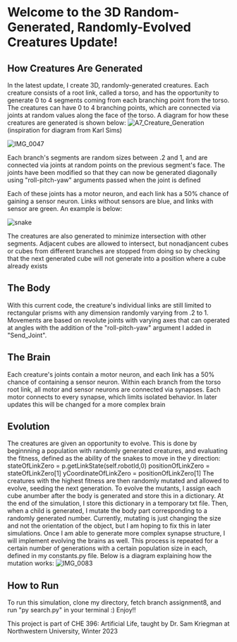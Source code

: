 # Welcome to the 3D Random-Generated, Randomly-Evolved Creatures Update!
## How Creatures Are Generated
In the latest update, I create 3D, randomly-generated creatures. Each creature consists of a root link, called a torso, and has the opportunity to 
generate 0 to 4 segments coming from each branching point from the torso. The creatures can have 0 to 4 branching points, which are connected via joints at random
values along the face of the torso. A diagram for how these creatures are generated is shown below:
![A7_Creature_Generation](https://user-images.githubusercontent.com/122335561/220019495-a9e14a35-746b-4593-9f92-f7327993776e.png)
(inspiration for diagram from Karl Sims)

![IMG_0047](https://user-images.githubusercontent.com/122335561/220421421-a27ecf51-5b58-4ecf-8df8-dacae1fefaa6.jpg)

Each branch's segments are random sizes between .2 and 1, and are connected via joints at random points on the previous segment's face. The joints 
have been modified so that they can now be generated diagonally using "roll-pitch-yaw" arguments passed when the joint is defined

Each of these joints has a motor neuron, and each link has a 50% chance of gaining a sensor neuron.
Links without sensors are blue, and links with sensor are green. An example is below:

![snake](https://user-images.githubusercontent.com/122335561/220019630-9309cda5-def3-428e-beac-4a1d2ed5f204.JPG)

The creatures are also generated to minimize intersection with other segments. Adjacent cubes are allowed to intersect, but nonadjancent cubes or cubes from different
branches are stopped from doing so by checking that the next generated cube will not generate into a position where a cube already exists

## The Body
With this current code, the creature's individual links are still limited to rectangular prisms with any dimension randomly varying from .2 to 1. 
Movements are based on revolute joints with varying axes that can operated at angles with the addition of the "roll-pitch-yaw" argument I added in "Send_Joint".

## The Brain
Each creature's joints contain a motor neuron, and each link has a 50% chance of containing a sensor neuron. Within each branch from the torso root link, all motor
and sensor neurons are connected via synapses. Each motor connects to every synapse, which limits isolated behavior. In later updates this will be changed for a more complex brain

## Evolution
The creatures are given an opportunity to evolve. This is done by beginnning a population
with randomly generated creatures, and evaluating the fitness, defined as the ability of the
snakes to move in the y direction:
   stateOfLinkZero = p.getLinkState(self.robotId,0)
        positionOfLinkZero = stateOfLinkZero[1]
        yCoordinateOfLinkZero = positionOfLinkZero[1]
The creatures with the highest fitness are then randomly mutated and allowed to evolve, seeding
the next generation. To evolve the mutants, I assign each cube anumber after the body is generated and store this in a dictionary. At the end of the simulation, I store this dictionary in a temporary txt file. Then, when a child is generated, I mutate the body part corresponding to a randomly generated number. Currently, mutating is just changing the size and not the orientation of the object, but I am hoping to fix this in later simulations. Once I am able to generate more complex synapse structure, I will implement evolving the brains as well. 
This process is repeated for a certain number of generations with a certain population
size in each, defined in my constants.py file. Below is a diagram explaining how the mutation works:
![IMG_0083](https://user-images.githubusercontent.com/122335561/221695268-8e9d337f-8f35-465e-aa10-9c4526a61f41.png)

## How to Run
To run this simulation, clone my directory, fetch branch assignment8, and run "py search.py" in your terminal :)
Enjoy!!
   
This project is part of CHE 396: Artificial Life, taught by Dr. Sam Kriegman at Northwestern University, Winter 2023

